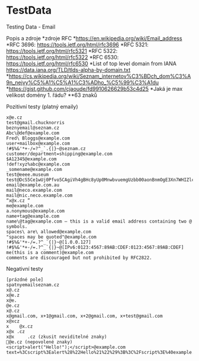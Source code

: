 # TestData
Testing Data - Email

Popis a zdroje
*zdroje RFC
*https://en.wikipedia.org/wiki/Email_address
*RFC 3696: https://tools.ietf.org/html/rfc3696
*RFC 5321: https://tools.ietf.org/html/rfc5321
*RFC 5322: https://tools.ietf.org/html/rfc5322
*RFC 6530: https://tools.ietf.org/html/rfc6530
*List of top level domain from IANA https://data.iana.org/TLD/tlds-alpha-by-domain.txt
*https://cs.wikipedia.org/wiki/Seznam_internetov%C3%BDch_dom%C3%A9n_nejvy%C5%A1%C5%A1%C3%ADho_%C5%99%C3%A1du
*https://gist.github.com/cjaoude/fd9910626629b53c4d25
*Jaká je max velikost domény 1. řádu?
**63 znaků


Pozitivní testy (platný emaily)
```
x@e.cz
test@gmail.chucknorris
beznyemail@seznam.cz
Abc\@def@example.com
Fred\ Bloggs@example.com
user+mailbox@example.com
!#$%&'*+-/=?^_`.{|}~@seznam.cz
customer/department=shipping@example.com
$A12345@example.com
!def!xyz%abc@example.com
_somename@example.com
test@eeee.museum
test@DcS5Ce1wUj0Pfvo5CAgiVh4gBHc8yUp0MnwbvuemgUzbb00aonBnmOgE3Xn7WHIZlcoutniv2O5A7w1fzuJDcJ6gZQL8012OCqdislZj1v0uIzKUtrgP95aRpPuU9IVEF6nlBY0QssQetFxF4mbocgiKcEutWdGYWnB6YzgUQ69Bw89Yo4EjbSeROWS8GHwFqfZLxgWk5uJiQnIIG1cBfsSxPIccF3govaXeGXZ3NA7bkeQu1mrOkqQo.museum
email@example.com.au
mail@neco.example.com
mail@nic.neco.example.com
“x@x.cz ”
me@example.com
a.nonymous@example.com
name+tag@example.com
name\@tag@example.com – this is a valid email address containing two @ symbols.
spaces\ are\ allowed@example.com
"spaces may be quoted"@example.com
!#$%&'*+-/=.?^_`{|}~@[1.0.0.127]
!#$%&'*+-/=.?^_`{|}~@[IPv6:0123:4567:89AB:CDEF:0123:4567:89AB:CDEF]
me(this is a comment)@example.com
comments are discouraged but not prohibited by RFC2822.
```

Negativní testy
```
[prázdné pole]
spatnyemailseznam.cz
x@.cz
x@e.z
x@e.
@e.cz
x@.cz
x@gmail.com, x+1@gmail.com, x+2@gmail.com, x+test@gmail.com
x@xcz
x    @x.cz
x@x .cz
x@x     .cz (zkusit neviditelné znaky)
🦄@e.cz (nepovolené znaky)
<script>alert("Hello!");</script>@example.com
text=%3Cscript%3Ealert%28%22Hello%21%22%29%3B%3C%2Fscript%3E%40example.com
```
